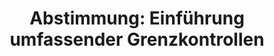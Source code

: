 ---
abstimmung:
  abstimmung: 1
  bundestagssitzung: 21
  datum: 16. März 2018
  legislaturperiode: 19
categories:
- Todo
data:
- title: Abstimmungsergebnis 20180316-data.pdf
  url: /res/2021-btw/abstimmungsergebnisse/20180316-data.pdf
- title: Abstimmungsergebnis 20180316_xls-data.xls
  url: /res/2021-btw/abstimmungsergebnisse/20180316_xls-data.xls
- title: Abstimmungsergebnis 20180316_xls-datacsv
  url: /res/2021-btw/abstimmungsergebnisse/csv/20180316_xls-datacsv
ergebnis:
  AfD:
    enthaltung: 0
    gesamt: 92
    ja: 0
    nein: 81
    nichtabgegeben: 11
    ungueltig: 0
  Bündnis 90/Die Grünen:
    enthaltung: 0
    gesamt: 67
    ja: 62
    nein: 0
    nichtabgegeben: 5
    ungueltig: 0
  Die Linke:
    enthaltung: 0
    gesamt: 69
    ja: 52
    nein: 0
    nichtabgegeben: 17
    ungueltig: 0
  FDP:
    enthaltung: 0
    gesamt: 80
    ja: 70
    nein: 1
    nichtabgegeben: 9
    ungueltig: 0
  cdu/csu:
    enthaltung: 3
    gesamt: 246
    ja: 229
    nein: 0
    nichtabgegeben: 14
    ungueltig: 0
  file: 20180316_xls-data.xls
  fraktionslos:
    enthaltung: 0
    gesamt: 2
    ja: 0
    nein: 2
    nichtabgegeben: 0
    ungueltig: 0
  spd:
    enthaltung: 0
    gesamt: 153
    ja: 131
    nein: 0
    nichtabgegeben: 22
    ungueltig: 0
layout: abstimmung
links:
- title: Link zu bundestag.de
  url: https://www.bundestag.de/parlament/plenum/abstimmung/abstimmung?id=504
preview: 'Deutscher Bundestag


  21. Sitzung des Deutschen Bundestages

  am Freitag, 16. März 2018


  Endgültiges Ergebnis der Namentlichen Abstimmung Nr. 1


  Beschlussempfehlung des Innenausschusses (4. Ausschuss)

  zu dem Antrag der Abgeordneten Dr. Gottfried Curio, Albrecht Glaser, Armin-Paulus

  Hampel, weiterer Abgeordneter und der Fraktion der AfD

  Umfassende Grenzkontrollen sofort einführen - Zurückweisung bei unberechtigtem

  Grenzübertritt

  Drs. 19/41 und 19/862'
tags:
- Todo
title: 'Abstimmung: Einführung umfassender Grenzkontrollen'
---